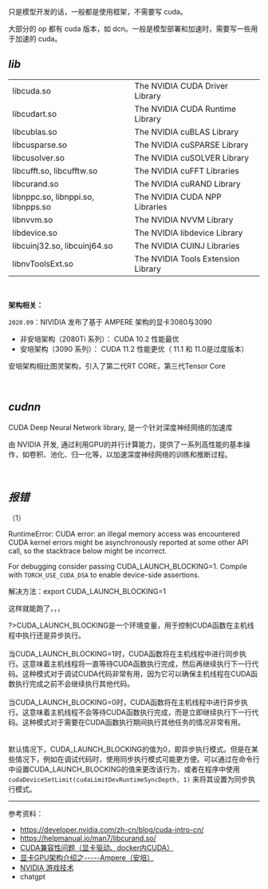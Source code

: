 

只是模型开发的话，一般都是使用框架，不需要写 cuda。

大部分的 op 都有 cuda 版本，如 dcn。一般是模型部署和加速时，需要写一些用于加速的 cuda。



## _lib_

|                                    |                                    |
| ---------------------------------- | ---------------------------------- |
| libcuda.so                         | The NVIDIA CUDA Driver Library     |
| libcudart.so                       | The NVIDIA CUDA Runtime Library    |
| libcublas.so                       | The NVIDIA cuBLAS Library          |
| libcusparse.so                     | The NVIDIA cuSPARSE Library        |
| libcusolver.so                     | The NVIDIA cuSOLVER Library        |
| libcufft.so, libcufftw.so          | The NVIDIA cuFFT Libraries         |
| libcurand.so                       | The NVIDIA cuRAND Library          |
| libnppc.so, libnppi.so, libnpps.so | The NVIDIA CUDA NPP Libraries      |
| libnvvm.so                         | The NVIDIA NVVM Library            |
| libdevice.so                       | The NVIDIA libdevice Library       |
| libcuinj32.so, libcuinj64.so       | The NVIDIA CUINJ Libraries         |
| libnvToolsExt.so                   | The NVIDIA Tools Extension Library |


</br>

**架构相关：**

`2020.09`：NIVIDIA 发布了基于 AMPERE 架构的显卡3080与3090

- 非安培架构（2080Ti 系列）： CUDA 10.2 性能最优
- 安培架构（3090 系列）： CUDA 11.2 性能更优（ 11.1 和 11.0是过度版本）

安培架构相比图灵架构，引入了第二代RT CORE，第三代Tensor Core


</br>

## _cudnn_

CUDA Deep Neural Network library, 是一个针对深度神经网络的加速库

由 NVIDIA 开发, 通过利用GPU的并行计算能力，提供了一系列高性能的基本操作，如卷积、池化、归一化等，以加速深度神经网络的训练和推断过程。




</br>

## _报错_

（1）

RuntimeError: CUDA error: an illegal memory access was encountered
CUDA kernel errors might be asynchronously reported at some other API call, so the stacktrace below might be incorrect.

For debugging consider passing CUDA_LAUNCH_BLOCKING=1.
Compile with `TORCH_USE_CUDA_DSA` to enable device-side assertions.


解决方法：export CUDA_LAUNCH_BLOCKING=1 

这样就能跑了，，，




?>CUDA_LAUNCH_BLOCKING是一个环境变量，用于控制CUDA函数在主机线程中执行还是异步执行。</br></br>
当CUDA_LAUNCH_BLOCKING=1时，CUDA函数将在主机线程中进行同步执行。这意味着主机线程将一直等待CUDA函数执行完成，然后再继续执行下一行代码。这种模式对于调试CUDA代码非常有用，因为它可以确保主机线程在CUDA函数执行完成之前不会继续执行其他代码。</br></br>
当CUDA_LAUNCH_BLOCKING=0时，CUDA函数将在主机线程中进行异步执行。这意味着主机线程不会等待CUDA函数执行完成，而是立即继续执行下一行代码。这种模式对于需要在CUDA函数执行期间执行其他任务的情况非常有用。</br></br></br>
默认情况下，CUDA_LAUNCH_BLOCKING的值为0，即异步执行模式。但是在某些情况下，例如在调试代码时，使用同步执行模式可能更方便。可以通过在命令行中设置CUDA_LAUNCH_BLOCKING的值来更改该行为，或者在程序中使用 `cudaDeviceSetLimit(cudaLimitDevRuntimeSyncDepth, 1)` 来将其设置为同步执行模式。





-----------

参考资料：
- https://developer.nvidia.com/zh-cn/blog/cuda-intro-cn/
- https://helpmanual.io/man7/libcurand.so/
- [CUDA兼容性问题（显卡驱动、docker内CUDA）](https://zhuanlan.zhihu.com/p/459431437)
- [显卡GPU架构介绍之-----Ampere（安培）](https://www.zhihu.com/tardis/zm/art/395847769)
- [NVIDIA 游戏技术](https://developer.nvidia.cn/zh-cn/industries/game-development)
- chatgpt
